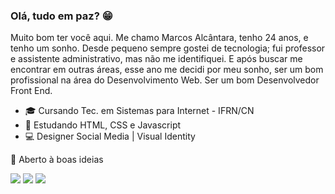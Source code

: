### Olá, tudo em paz? 😁

Muito bom ter você aqui. Me chamo Marcos Alcântara, tenho 24 anos, e tenho um sonho.
Desde pequeno sempre gostei de tecnologia; fui professor e assistente administrativo, mas não me identifiquei. E após buscar me encontrar em outras áreas, esse ano me decidi por meu sonho, ser um bom profissional na área do Desenvolvimento Web. Ser um bom Desenvolvedor Front End.

- 🎓 Cursando Tec. em Sistemas para Internet - IFRN/CN
- 🌱 Estudando HTML, CSS e Javascript
- 💻 Designer Social Media | Visual Identity

💬 Aberto à boas ideias

<a href="https://instagram.com/rafaballerini" target="_blank"><img src="https://img.shields.io/badge/-Instagram-%23E4405F?style=for-the-badge&logo=instagram&logoColor=white" target="_blank"></a>
  <a href = "mailto:marcoscontato.design@gmail.com"><img src="https://img.shields.io/badge/-Gmail-%23333?style=for-the-badge&logo=gmail&logoColor=white" target="_blank"></a>
  <a href="https://www.linkedin.com/in/marcossalcantara" target="_blank"><img src="https://img.shields.io/badge/-LinkedIn-%230077B5?style=for-the-badge&logo=linkedin&logoColor=white" target="_blank"></a> 
  
  

